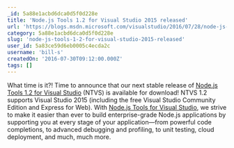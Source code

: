 ```yaml
---
_id: 5a88e1acbd6dca0d5f0d228e
title: 'Node.js Tools 1.2 for Visual Studio 2015 released'
url: 'https://blogs.msdn.microsoft.com/visualstudio/2016/07/28/node-js-tools-1-2-visual-studio-2015/'
category: 5a88e1acbd6dca0d5f0d228e
slug: 'node-js-tools-1-2-for-visual-studio-2015-released'
user_id: 5a83ce59d6eb0005c4ecda2c
username: 'bill-s'
createdOn: '2016-07-30T09:12:00.000Z'
tags: []
---
```


What time is it?! Time to announce that our next stable release of <a href="https://aka.ms/ntvslatest">Node.js Tools 1.2 for Visual Studio</a> (NTVS) is available for download! NTVS 1.2 supports Visual Studio 2015 (including the free Visual Studio Community Edition and Express for Web). With <a href="https://www.visualstudio.com/features/node-js-vs">Node.js Tools for Visual Studio</a>, we strive to make it easier than ever to build enterprise-grade Node.js applications by supporting you at every stage of your application—from powerful code completions, to advanced debugging and profiling, to unit testing, cloud deployment, and much, much more.
